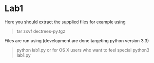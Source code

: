 Lab1
======================================================

Here you should extract the supplied files for example using
> tar zxvf dectrees-py.tgz

Files are run using (development are done targeting python version 3.3)
> python lab1.py
or for OS X users who want to feel special
> python3 lab1.py
